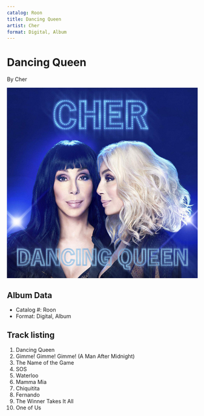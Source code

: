 ```yaml
---
catalog: Roon
title: Dancing Queen
artist: Cher
format: Digital, Album
---
```


# Dancing Queen

By Cher

![](../../assets/albumcovers/Cher-Dancing_Queen.png)

## Album Data

- Catalog #: Roon
- Format: Digital, Album


## Track listing


1. Dancing Queen
2. Gimme! Gimme! Gimme! (A Man After Midnight)
3. The Name of the Game
4. SOS
5. Waterloo
6. Mamma Mia
7. Chiquitita
8. Fernando
9. The Winner Takes It All
10. One of Us

